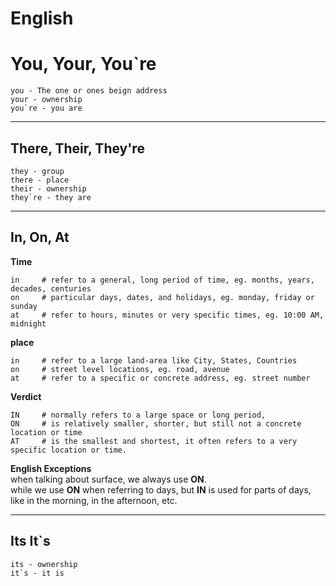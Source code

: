 # English

# You, Your, You`re

```
you - The one or ones beign address
your - ownership
you`re - you are
```
<hr>

## There, Their, They're
```
they - group
there - place
their - ownership
they`re - they are
```
<hr>

## In, On, At
**Time**
```
in     # refer to a general, long period of time, eg. months, years, decades, centuries
on     # particular days, dates, and holidays, eg. monday, friday or sunday
at     # refer to hours, minutes or very specific times, eg. 10:00 AM, midnight
```

**place**
```
in     # refer to a large land-area like City, States, Countries
on     # street level locations, eg. road, avenue
at     # refer to a specific or concrete address, eg. street number
```
**Verdict**
```
IN     # normally refers to a large space or long period, 
ON     # is relatively smaller, shorter, but still not a concrete location or time
AT     # is the smallest and shortest, it often refers to a very specific location or time.
```
**English Exceptions** <br>
when talking about surface, we always use **ON**.<br>
while we use **ON** when referring to days, but **IN** is used for parts of days, like in the morning, in the afternoon, etc.
<hr>

## Its It`s
```
its - ownership
it`s - it is
```